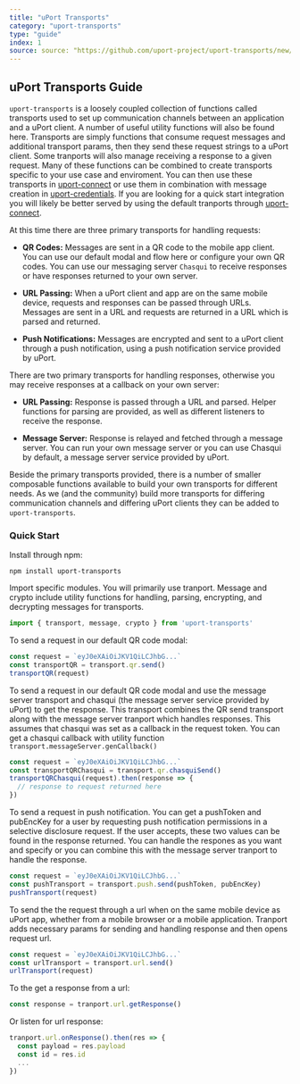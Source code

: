 ```yaml
---
title: "uPort Transports"
category: "uport-transports"
type: "guide"
index: 1
source: source: "https://github.com/uport-project/uport-transports/new/develop/docs/index.md"
---
```


## <a name="transport-guide"></a> uPort Transports Guide

`uport-transports` is a loosely coupled collection of functions called transports used to set up communication channels between an application and a uPort client. A number of useful utility functions will also be found here. Transports are simply functions that consume request messages and additional transport params, then they send these request strings to a uPort client. Some tranports will also manage receiving a response to a given request. Many of these functions can be combined to create transports specific to your use case and enviroment. You can then use these transports in [uport-connect](https://github.com/uport-project/uport-connect) or use them in combination with message creation in [uport-credentials](https://github.com/uport-project/uport-credentials). If you are looking for a quick start integration you will likely be better served by using the default tranports  through [uport-connect](https://github.com/uport-project/uport-connect).

 At this time there are three primary transports for handling requests:

- **QR Codes:** Messages are sent in a QR code to the mobile app client. You can use our default modal and flow here or configure your own QR codes. You can use our messaging server `Chasqui` to receive responses or have responses returned to your own server.

- **URL Passing:** When a uPort client and app are on the same mobile device, requests and responses can be passed through URLs. Messages are sent in a URL and requests are returned in a URL which is parsed and returned.

- **Push Notifications:** Messages are encrypted and sent to a uPort client through a push notification, using a push notification service provided by uPort.

There are two primary transports for handling responses, otherwise you may receive responses at a callback on your own server:

- **URL Passing:** Response is passed through a URL and parsed. Helper functions for parsing are provided, as well as different listeners to receive the response.

- **Message Server:** Response is relayed and fetched through a message server. You can run your own message server or you can use Chasqui by default, a message server service provided by uPort.

Beside the primary transports provided, there is a number of smaller composable functions available to build your own transports for different needs. As we (and the community) build more transports for differing communication channels and differing uPort clients they can be added to `uport-transports`.

### <a name="quick-start"></a> Quick Start

Install through npm:

```shell
npm install uport-transports
```
Import specific modules. You will primarily use tranport. Message and crypto include utility functions for handling, parsing, encrypting, and decrypting messages for transports.

```javascript
import { transport, message, crypto } from 'uport-transports'
```
To send a request in our default QR code modal:

```javascript
const request = `eyJ0eXAiOiJKV1QiLCJhbG...`
const transportQR = transport.qr.send()
transportQR(request)
```

To send a request in our default QR code modal and use the message server transport and chasqui (the message server service provided by uPort) to get the response. This transport combines the QR send transport along with the message server tranport which handles responses. This assumes that chasqui was set as a callback in the request token. You can get a chasqui callback with utility function `transport.messageServer.genCallback()`

```javascript
const request = `eyJ0eXAiOiJKV1QiLCJhbG...`
const transportQRChasqui = transport.qr.chasquiSend()
transportQRChasqui(request).then(response => {
  // response to request returned here
})
```

To send a request in push notification. You can get a pushToken and pubEncKey for a user by requesting push notification permissions in a selective disclosure request. If the user accepts, these two values can be found in the response returned. You can handle the respones as you want and specify or you can combine this with the message server tranport to handle the response.

```javascript
const request = `eyJ0eXAiOiJKV1QiLCJhbG...`
const pushTransport = transport.push.send(pushToken, pubEncKey)
pushTransport(request)
```
To send the the request through a url when on the same mobile device as uPort app, whether from a mobile browser or a mobile application. Tranport adds necessary params for sending and handling response and then opens request url.

```javascript
const request = `eyJ0eXAiOiJKV1QiLCJhbG...`
const urlTransport = transport.url.send()
urlTransport(request)
```
To the get a response from a url:

```javascript
const response = tranport.url.getResponse()
```

Or listen for url response:
```javascript
tranport.url.onResponse().then(res => {
  const payload = res.payload
  const id = res.id
  ...
})
```
